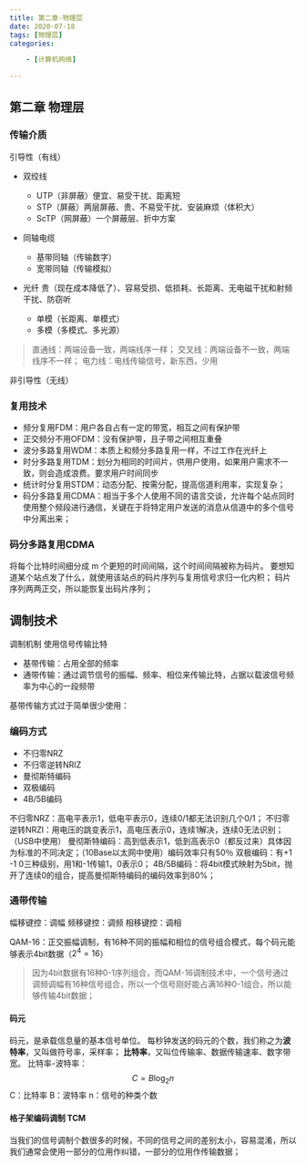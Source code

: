 ```yaml
---
title: 第二章-物理层
date: 2020-07-18
tags: [物理层]
categories: 

    - [计算机网络]

---
```


## 第二章 物理层

### 传输介质

引导性（有线）

* 双绞线

  + UTP（非屏蔽）便宜、易受干扰、距离短
  + STP（屏蔽）两层屏蔽、贵、不易受干扰、安装麻烦（体积大）
  + ScTP（网屏蔽）一个屏蔽层、折中方案

* 同轴电缆
  + 基带同轴（传输数字）
  + 宽带同轴（传输模拟）
* 光纤 贵（现在成本降低了）、容易受损、低损耗、长距离、无电磁干扰和射频干扰、防窃听
  + 单模（长距离、单模式）
  + 多模（多模式、多光源）

> 直通线：两端设备一致，两端线序一样；
> 交叉线：两端设备不一致，两端线序不一样；
> 电力线：电线传输信号，新东西，少用

非引导性（无线）

### 复用技术

* 频分复用FDM：用户各自占有一定的带宽，相互之间有保护带
* 正交频分不用OFDM：没有保护带，且子带之间相互重叠
* 波分多路复用WDM：本质上和频分多路复用一样，不过工作在光纤上
* 时分多路复用TDM：划分为相同的时间片，供用户使用，如果用户需求不一致，则会造成浪费。要求用户时间同步
* 统计时分复用STDM：动态分配、按需分配，提高信道利用率，实现复杂；
* 码分多路复用CDMA：相当于多个人使用不同的语言交谈，允许每个站点同时使用整个频段进行通信，关键在于将特定用户发送的消息从信道中的多个信号中分离出来；

### 码分多路复用CDMA

将每个比特时间细分成 m 个更短的时间间隔，这个时间间隔被称为码片。
要想知道某个站点发了什么，就使用该站点的码片序列与复用信号求归一化内积；
码片序列两两正交，所以能恢复出码片序列；

## 调制技术

调制机制
使用信号传输比特

* 基带传输：占用全部的频率
* 通带传输：通过调节信号的振幅、频率、相位来传输比特，占据以载波信号频率为中心的一段频带

基带传输方式过于简单很少使用：

### 编码方式

* 不归零NRZ
* 不归零逆转NRIZ
* 曼彻斯特编码
* 双极编码
* 4B/5B编码

不归零NRZ：高电平表示1，低电平表示0，连续0/1都无法识别几个0/1；
不归零逆转NRZI：用电压的跳变表示1，高电压表示0，连续1解决，连续0无法识别；（USB中使用）
曼彻斯特编码：高到低表示1，低到高表示0（都反过来）具体因为标准的不同决定；（10Base以太网中使用）编码效率只有50％
双极编码：有+1 -1 0三种级别，用1和-1传输1，0表示0；
4B/5B编码：将4bit模式映射为5bit，抛开了连续0的组合，提高曼彻斯特编码的编码效率到80%；

### 通带传输

幅移键控：调幅
频移键控：调频
相移键控：调相

QAM-16：正交振幅调制，有16种不同的振幅和相位的信号组合模式，每个码元能够表示4bit数据（$2^4=16$）

> 因为4bit数据有16种0-1序列组合，而QAM-16调制技术中，一个信号通过调频调幅有16种信号组合，所以一个信号刚好能占满16种0-1组合，所以能够传输4bit数据；

#### 码元

码元，是承载信息量的基本信号单位。
每秒钟发送的码元的个数，我们称之为**波特率**，又叫做符号率，采样率；
**比特率**，又叫位传输率、数据传输速率、数字带宽。
比特率-波特率：
$$
C = B \log_2 n
$$
C：比特率
B：波特率
n：信号的种类个数

#### 格子架编码调制 TCM

当我们的信号调制个数很多的时候，不同的信号之间的差别太小，容易混淆，所以我们通常会使用一部分的位用作纠错，一部分的位用作传输数据；
